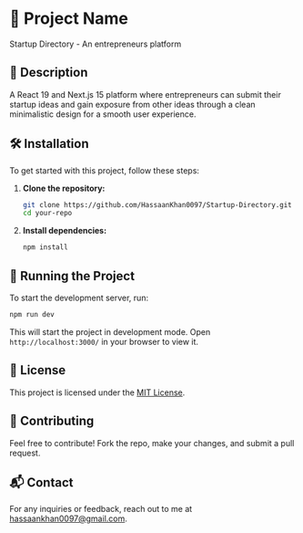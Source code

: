 # 🚀 Project Name
Startup Directory - An entrepreneurs platform

## 📌 Description
A React 19 and Next.js 15 platform where entrepreneurs can submit their startup ideas and gain exposure from other ideas through a clean minimalistic design for a smooth user experience.

## 🛠️ Installation
To get started with this project, follow these steps:

1. **Clone the repository:**
   ```bash
   git clone https://github.com/HassaanKhan0097/Startup-Directory.git
   cd your-repo
   ```

2. **Install dependencies:**
   ```bash
   npm install
   ```

## 🚀 Running the Project
To start the development server, run:

```bash
npm run dev
```

This will start the project in development mode. Open `http://localhost:3000/` in your browser to view it.

## 📄 License
This project is licensed under the [MIT License](LICENSE).

## 🤝 Contributing
Feel free to contribute! Fork the repo, make your changes, and submit a pull request.

## 📬 Contact
For any inquiries or feedback, reach out to me at [hassaankhan0097@gmail.com](mailto:hassaankhan0097@gmail.com).
